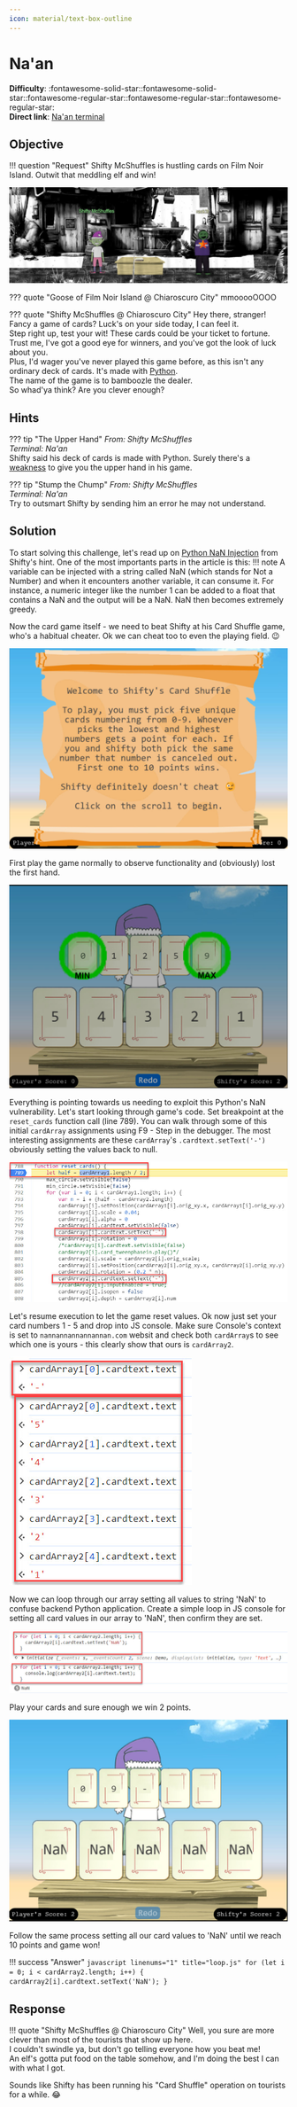 ```yaml
---
icon: material/text-box-outline
---
```


# Na'an

**Difficulty**: :fontawesome-solid-star::fontawesome-solid-star::fontawesome-regular-star::fontawesome-regular-star::fontawesome-regular-star:<br/>
**Direct link**: [Na'an terminal](https://nannannannannannan.com?&challenge=naan&username=rack3t&id=89be8525-55e0-4cb4-a673-944f2fe2c8b2&area=fni-chiaroscurocity&location=31,32&tokens=&dna=ATATATTAATATATATATATATATATATATATCGATATGCATATATATATATGCATATATATATATATATATATATTAGCATATATATATATATGCATATATATATATGCATATATATTA)

## Objective

!!! question "Request"
    Shifty McShuffles is hustling cards on Film Noir Island. Outwit that meddling elf and win!

![Shifty McShuffles](../img/objectives/o17/ShiftyMcShuffles.jpg)

??? quote "Goose of Film Noir Island @ Chiaroscuro City"
    mmooooOOOO

??? quote "Shifty McShuffles @ Chiaroscuro City"
    Hey there, stranger! Fancy a game of cards? Luck's on your side today, I can feel it.<br/>
    Step right up, test your wit! These cards could be your ticket to fortune.<br/>
    Trust me, I've got a good eye for winners, and you've got the look of luck about you.<br/>
    Plus, I'd wager you've never played this game before, as this isn't any ordinary deck of cards. It's made with [Python](https://www.tenable.com/blog/python-nan-injection).<br/>
    The name of the game is to bamboozle the dealer.<br/>
    So whad'ya think? Are you clever enough?
    

## Hints
??? tip "The Upper Hand"
    <i>From: Shifty McShuffles<br/>
    Terminal: Na'an</i><br/>
    Shifty said his deck of cards is made with Python. Surely there's a [weakness](https://www.tenwable.com/blog/python-nan-injection) to give you the upper hand in his game.

??? tip "Stump the Chump"
    <i>From: Shifty McShuffles<br/>
    Terminal: Na'an</i><br/>
    Try to outsmart Shifty by sending him an error he may not understand.



## Solution
To start solving this challenge, let's read up on [Python NaN Injection](https://www.tenable.com/blog/python-nan-injection) from Shifty's hint.
One of the most importants parts in the article is this:
!!! note
    A variable can be injected with a string called NaN (which stands for Not a Number) and when it encounters another variable, it can consume it. For instance, a numeric integer like the number 1 can be added to a float that contains a NaN and the output will be a NaN. NaN then becomes extremely greedy.

Now the card game itself - we need to beat Shifty at his Card Shuffle game, who's a habitual cheater. 
Ok we can cheat too to even the playing field. 😉

![Rules](../img/objectives/o17/rules.jpg)

First play the game normally to observe functionality and (obviously) lost the first hand.

![Lose](../img/objectives/o17/lose.jpg)

Everything is pointing towards us needing to exploit this Python's NaN vulnerability. Let's start looking through game's code.
Set breakpoint at the `reset_cards` function call (line 789).
You can walk through some of this initial `cardArray` assignments using F9 - Step in the debugger.
The most interesting assignments are these `cardArray`'s `.cardtext.setText('-')` obviously setting the values back to null.

![Breakpoint](../img/objectives/o17/breakpoint.jpg)

Let's resume execution to let the game reset values. Ok now just set your card numbers 1 - 5 and drop into JS console.
Make sure Console's context is set to `nannannannannannan.com` websit and check both `cardArray`s to see which one is yours - this clearly show that ours is `cardArray2`.

![cardArray2](../img/objectives/o17/array2.jpg)

Now we can loop through our array setting all values to string 'NaN' to confuse backend Python application.
Create a simple loop in JS console for setting all card values in our array to 'NaN', then confirm they are set.

![cardArray2](../img/objectives/o17/loops.jpg)

Play your cards and sure enough we win 2 points.

![Play](../img/objectives/o17/play.jpg)

Follow the same process setting all our card values to 'NaN' until we reach 10 points and game won!



!!! success "Answer"
    ```javascript linenums="1" title="loop.js"
    for (let i = 0; i < cardArray2.length; i++) {
        cardArray2[i].cardtext.setText('NaN');
    }
    ```
    
## Response
!!! quote "Shifty McShuffles @ Chiaroscuro City"
    Well, you sure are more clever than most of the tourists that show up here.<br/>
    I couldn't swindle ya, but don't go telling everyone how you beat me!<br/>
    An elf's gotta put food on the table somehow, and I'm doing the best I can with what I got.<br/>
    

Sounds like Shifty has been running his "Card Shuffle" operation on tourists for a while. 😂